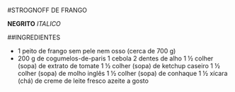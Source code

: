 #STROGNOFF DE FRANGO 

**NEGRITO**
_ITALICO_

##INGREDIENTES
 - 1 peito de frango sem pele nem osso (cerca de 700 g)
 - 200 g de cogumelos-de-paris
1 cebola
2 dentes de alho
1 ½ colher (sopa) de extrato de tomate
1 ½ colher (sopa) de ketchup caseiro
1 ½ colher (sopa) de molho inglês
1 ½ colher (sopa) de conhaque
1 ½ xícara (chá) de creme de leite fresco
azeite a gosto